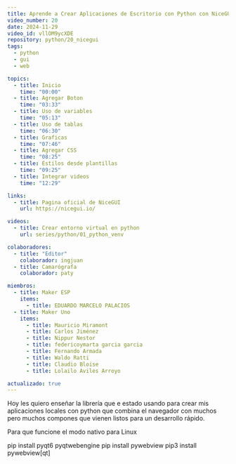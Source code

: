 ```yaml
---
title: Aprende a Crear Aplicaciones de Escritorio con Python con NiceGUI
video_number: 20
date: 2024-11-29
video_id: vllOM9ycXDE
repository: python/20_nicegui
tags:
  - python
  - gui
  - web

topics:
  - title: Inicio
    time: "00:00"
  - title: Agregar Boton
    time: "03:33"
  - title: Uso de variables
    time: "05:13"
  - title: Uso de tablas
    time: "06:30"
  - title: Graficas
    time: "07:46"
  - title: Agregar CSS
    time: "08:25"
  - title: Estilos desde plantillas
    time: "09:25"
  - title: Integrar videos
    time: "12:29"

links:
  - title: Pagina oficial de NiceGUI
    url: https://nicegui.io/

videos:
  - title: Crear entorno virtual en python
    url: series/python/01_python_venv

colaboradores:
  - title: "Editor"
    colaborador: ingjuan
  - title: Camarógrafa
    colaborador: paty

miembros:
  - title: Maker ESP
    items:
      - title: EDUARDO MARCELO PALACIOS
  - title: Maker Uno
    items:
      - title: Mauricio Miramont
      - title: Carlos Jiménez
      - title: Nippur Nestor
      - title: federicoymarta garcia garcia
      - title: Fernando Armada
      - title: Waldo Ratti
      - title: Claudio Bloise
      - title: Lolailo Aviles Arroyo

actualizado: true
---
```


Hoy les quiero enseñar la librería que e estado usando para crear mis aplicaciones locales con python que combina el navegador con muchos pero muchos compones que vienen listos para un desarrollo rápido.

Para que funcione el modo nativo para Linux

pip install pyqt6 pyqtwebengine
pip install pywebview
pip3 install pywebview[qt]
